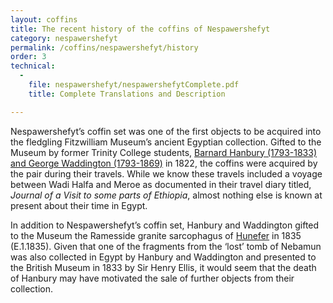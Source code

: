 ```yaml
---
layout: coffins
title: The recent history of the coffins of Nespawershefyt
category: nespawershefyt
permalink: /coffins/nespawershefyt/history
order: 3
technical:
  -
    file: nespawershefyt/nespawershefytComplete.pdf
    title: Complete Translations and Description

---
```


Nespawershefyt’s coffin set was one of the first objects to be acquired into the
fledgling Fitzwilliam Museum’s ancient Egyptian collection. Gifted to the Museum by
former Trinity College students, [Barnard Hanbury (1793-1833) and George Waddington
(1793-1869)](https://www.fitzmuseum.cam.ac.uk/collections/egypt/collectionhistory/hanbury_waddington) in 1822, the coffins were acquired by the pair during their travels. While
we know these travels included a voyage between Wadi Halfa and Meroe as documented in
their travel diary titled, _Journal of a Visit to some parts of Ethiopia_, almost nothing
else is known at present about their time in Egypt.

In addition to Nespawershefyt’s coffin set, Hanbury and Waddington gifted to the Museum
the Ramesside granite sarcophagus of [Hunefer](http://webapps.fitzmuseum.cam.ac.uk/explorer/index.php?qu=ObjectNumber:E.1.1835&oid=49039) in 1835 (E.1.1835). Given that one of the
fragments from the ‘lost’ tomb of Nebamun was also collected in Egypt by Hanbury and
Waddington and presented to the British Museum in 1833 by Sir Henry Ellis, it would seem
 that the death of Hanbury may have motivated the sale of further objects from their
 collection.
